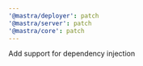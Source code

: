 ```yaml
---
'@mastra/deployer': patch
'@mastra/server': patch
'@mastra/core': patch
---
```


Add support for dependency injection
